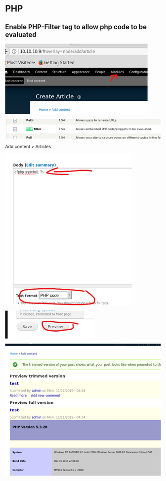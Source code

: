 # PHP

## Enable PHP-Filter tag to allow php code to be evaluated

![](../.gitbook/assets/image%20%2828%29.png)

![](../.gitbook/assets/image%20%2830%29.png)

Add content &gt; Articles

![](../.gitbook/assets/image%20%2837%29.png)

![](../.gitbook/assets/image%20%2829%29.png)

![](../.gitbook/assets/image%20%2816%29.png)

